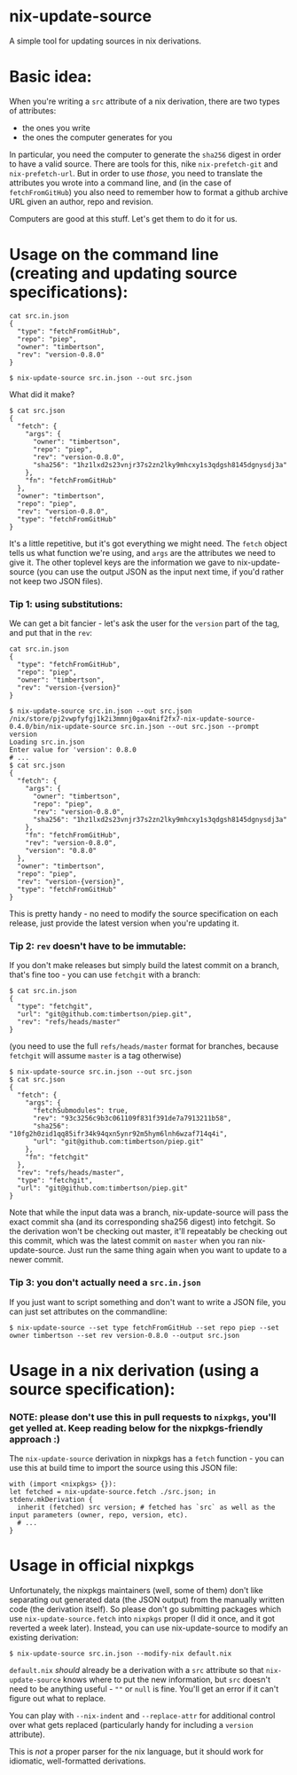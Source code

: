 # nix-update-source

A simple tool for updating sources in nix derivations.

# Basic idea:

When you're writing a `src` attribute of a nix derivation, there are two types of attributes:

 - the ones you write
 - the ones the computer generates for you

In particular, you need the computer to generate the `sha256` digest in order to have a valid source. There are tools for this, nike `nix-prefetch-git` and `nix-prefetch-url`. But in order to use _those_, you need to translate the attributes you wrote into a command line, and (in the case of `fetchFromGitHub`) you also need to remember how to format a github archive URL given an author, repo and revision.

Computers are good at this stuff. Let's get them to do it for us.

# Usage on the command line (creating and updating source specifications):

```
cat src.in.json
{
  "type": "fetchFromGitHub",
  "repo": "piep",
  "owner": "timbertson",
  "rev": "version-0.8.0"
}
```

```
$ nix-update-source src.in.json --out src.json
```

What did it make?

```
$ cat src.json
{
  "fetch": {
    "args": {
      "owner": "timbertson",
      "repo": "piep",
      "rev": "version-0.8.0",
      "sha256": "1hz1lxd2s23vnjr37s2zn2lky9mhcxy1s3qdgsh8145dgnysdj3a"
    },
    "fn": "fetchFromGitHub"
  },
  "owner": "timbertson",
  "repo": "piep",
  "rev": "version-0.8.0",
  "type": "fetchFromGitHub"
}
```

It's a little repetitive, but it's got everything we might need. The `fetch` object tells us what function we're using, and `args` are the attributes we need to give it. The other toplevel keys are the information we gave to nix-update-source (you can use the output JSON as the input next time, if you'd rather not keep two JSON files).

### Tip 1: using substitutions:

We can get a bit fancier - let's ask the user for the `version` part of the tag, and put that in the `rev`:

```
cat src.in.json
{
  "type": "fetchFromGitHub",
  "repo": "piep",
  "owner": "timbertson",
  "rev": "version-{version}"
}
```

```
$ nix-update-source src.in.json --out src.json
/nix/store/pj2vwpfyfgj1k2i3mmnj0gax4nif2fx7-nix-update-source-0.4.0/bin/nix-update-source src.in.json --out src.json --prompt version
Loading src.in.json
Enter value for 'version': 0.8.0
# ...
$ cat src.json
{
  "fetch": {
    "args": {
      "owner": "timbertson",
      "repo": "piep",
      "rev": "version-0.8.0",
      "sha256": "1hz1lxd2s23vnjr37s2zn2lky9mhcxy1s3qdgsh8145dgnysdj3a"
    },
    "fn": "fetchFromGitHub",
    "rev": "version-0.8.0",
    "version": "0.8.0"
  },
  "owner": "timbertson",
  "repo": "piep",
  "rev": "version-{version}",
  "type": "fetchFromGitHub"
}
```

This is pretty handy - no need to modify the source specification on each release, just provide the latest version when you're updating it.

### Tip 2: `rev` doesn't have to be immutable:

If you don't make releases but simply build the latest commit on a branch, that's fine too - you can use `fetchgit` with a branch:

```
$ cat src.in.json
{
  "type": "fetchgit",
  "url": "git@github.com:timbertson/piep.git",
  "rev": "refs/heads/master"
}
```

(you need to use the full `refs/heads/master` format for branches, because `fetchgit` will assume `master` is a tag otherwise)


```
$ nix-update-source src.in.json --out src.json
$ cat src.json
{
  "fetch": {
    "args": {
      "fetchSubmodules": true,
      "rev": "93c3256c9b3c061109f831f391de7a7913211b58",
      "sha256": "10fg2h0zid1qq85ifr34k94qxn5ynr92m5hym6lnh6wzaf714q4i",
      "url": "git@github.com:timbertson/piep.git"
    },
    "fn": "fetchgit"
  },
  "rev": "refs/heads/master",
  "type": "fetchgit",
  "url": "git@github.com:timbertson/piep.git"
}
```

Note that while the input data was a branch, nix-update-source will pass the exact commit sha (and its corresponding sha256 digest) into fetchgit. So the derivation won't be checking out master, it'll repeatably be checking out this commit, which was the latest commit on `master` when you ran nix-update-source. Just run the same thing again when you want to update to a newer commit.

### Tip 3: you don't actually need a `src.in.json`

If you just want to script something and don't want to write a JSON file, you can just set attributes on the commandline:

```
$ nix-update-source --set type fetchFromGitHub --set repo piep --set owner timbertson --set rev version-0.8.0 --output src.json
```

# Usage in a nix derivation (using a source specification):

### NOTE: please don't use this in pull requests to `nixpkgs`, you'll get yelled at. Keep reading below for the nixpkgs-friendly approach :)

The `nix-update-source` derivation in nixpkgs has a `fetch` function - you can use this at build time to import the source using this JSON file:

```
with (import <nixpkgs> {}):
let fetched = nix-update-source.fetch ./src.json; in
stdenv.mkDerivation {
  inherit (fetched) src version; # fetched has `src` as well as the input parameters (owner, repo, version, etc).
  # ...
}
```

# Usage in official nixpkgs

Unfortunately, the nixpkgs maintainers (well, some of them) don't like separating out generated data (the JSON output) from the manually written code (the derivation itself). So please don't go submitting packages which use `nix-update-source.fetch` into `nixpkgs` proper (I did it once, and it got reverted a week later). Instead, you can use nix-update-source to modify an existing derivation:

```
$ nix-update-source src.in.json --modify-nix default.nix
```

`default.nix` _should_ already be a derivation with a `src` attribute so that `nix-update-source` knows where to put the new information, but `src` doesn't need to be anything useful - `""` or `null` is fine. You'll get an error if it can't figure out what to replace.

You can play with `--nix-indent` and `--replace-attr` for additional control over what gets replaced (particularly handy for including a `version` attribute).

This is _not_ a proper parser for the nix language, but it should work for idiomatic, well-formatted derivations.


